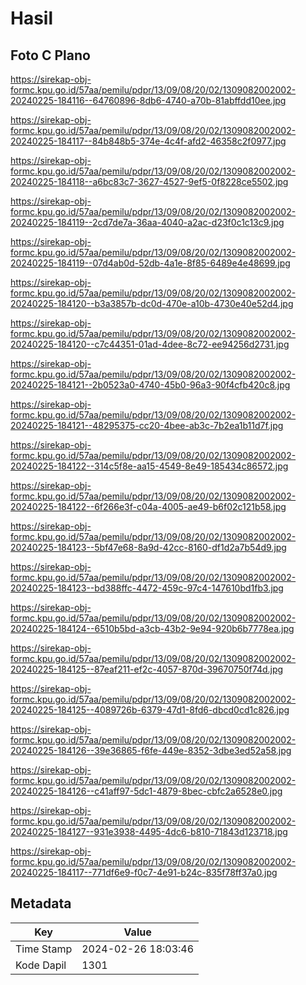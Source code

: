 # Hasil

## Foto C Plano

https://sirekap-obj-formc.kpu.go.id/57aa/pemilu/pdpr/13/09/08/20/02/1309082002002-20240225-184116--64760896-8db6-4740-a70b-81abffdd10ee.jpg

https://sirekap-obj-formc.kpu.go.id/57aa/pemilu/pdpr/13/09/08/20/02/1309082002002-20240225-184117--84b848b5-374e-4c4f-afd2-46358c2f0977.jpg

https://sirekap-obj-formc.kpu.go.id/57aa/pemilu/pdpr/13/09/08/20/02/1309082002002-20240225-184118--a6bc83c7-3627-4527-9ef5-0f8228ce5502.jpg

https://sirekap-obj-formc.kpu.go.id/57aa/pemilu/pdpr/13/09/08/20/02/1309082002002-20240225-184119--2cd7de7a-36aa-4040-a2ac-d23f0c1c13c9.jpg

https://sirekap-obj-formc.kpu.go.id/57aa/pemilu/pdpr/13/09/08/20/02/1309082002002-20240225-184119--07d4ab0d-52db-4a1e-8f85-6489e4e48699.jpg

https://sirekap-obj-formc.kpu.go.id/57aa/pemilu/pdpr/13/09/08/20/02/1309082002002-20240225-184120--b3a3857b-dc0d-470e-a10b-4730e40e52d4.jpg

https://sirekap-obj-formc.kpu.go.id/57aa/pemilu/pdpr/13/09/08/20/02/1309082002002-20240225-184120--c7c44351-01ad-4dee-8c72-ee94256d2731.jpg

https://sirekap-obj-formc.kpu.go.id/57aa/pemilu/pdpr/13/09/08/20/02/1309082002002-20240225-184121--2b0523a0-4740-45b0-96a3-90f4cfb420c8.jpg

https://sirekap-obj-formc.kpu.go.id/57aa/pemilu/pdpr/13/09/08/20/02/1309082002002-20240225-184121--48295375-cc20-4bee-ab3c-7b2ea1b11d7f.jpg

https://sirekap-obj-formc.kpu.go.id/57aa/pemilu/pdpr/13/09/08/20/02/1309082002002-20240225-184122--314c5f8e-aa15-4549-8e49-185434c86572.jpg

https://sirekap-obj-formc.kpu.go.id/57aa/pemilu/pdpr/13/09/08/20/02/1309082002002-20240225-184122--6f266e3f-c04a-4005-ae49-b6f02c121b58.jpg

https://sirekap-obj-formc.kpu.go.id/57aa/pemilu/pdpr/13/09/08/20/02/1309082002002-20240225-184123--5bf47e68-8a9d-42cc-8160-df1d2a7b54d9.jpg

https://sirekap-obj-formc.kpu.go.id/57aa/pemilu/pdpr/13/09/08/20/02/1309082002002-20240225-184123--bd388ffc-4472-459c-97c4-147610bd1fb3.jpg

https://sirekap-obj-formc.kpu.go.id/57aa/pemilu/pdpr/13/09/08/20/02/1309082002002-20240225-184124--6510b5bd-a3cb-43b2-9e94-920b6b7778ea.jpg

https://sirekap-obj-formc.kpu.go.id/57aa/pemilu/pdpr/13/09/08/20/02/1309082002002-20240225-184125--87eaf211-ef2c-4057-870d-39670750f74d.jpg

https://sirekap-obj-formc.kpu.go.id/57aa/pemilu/pdpr/13/09/08/20/02/1309082002002-20240225-184125--4089726b-6379-47d1-8fd6-dbcd0cd1c826.jpg

https://sirekap-obj-formc.kpu.go.id/57aa/pemilu/pdpr/13/09/08/20/02/1309082002002-20240225-184126--39e36865-f6fe-449e-8352-3dbe3ed52a58.jpg

https://sirekap-obj-formc.kpu.go.id/57aa/pemilu/pdpr/13/09/08/20/02/1309082002002-20240225-184126--c41aff97-5dc1-4879-8bec-cbfc2a6528e0.jpg

https://sirekap-obj-formc.kpu.go.id/57aa/pemilu/pdpr/13/09/08/20/02/1309082002002-20240225-184127--931e3938-4495-4dc6-b810-71843d123718.jpg

https://sirekap-obj-formc.kpu.go.id/57aa/pemilu/pdpr/13/09/08/20/02/1309082002002-20240225-184117--771df6e9-f0c7-4e91-b24c-835f78ff37a0.jpg


## Metadata

| Key        | Value               |
| ---------- | ------------------- |
| Time Stamp | 2024-02-26 18:03:46 |
| Kode Dapil | 1301                |



